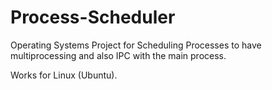 # Process-Scheduler
Operating Systems Project for Scheduling Processes to have multiprocessing and also IPC with the main process.

Works for Linux (Ubuntu).
